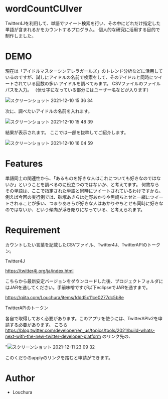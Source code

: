 
# wordCountCUIver
Twitter4Jを利用して、単語でツイート検索を行い、その中にどれだけ指定した単語が含まれるかをカウントするプログラム。
個人的な研究に活用する目的で制作しました。

 
# DEMO
現在は「アイドルマスターシンデレラガールズ」のトレンド分析などに活用しているのですが、試しにアイドルの名前で検索をして、そのアイドルと同時にツイートされている回数の多い
アイドルを調べてみます。
CSVファイルのファイルパスを入力。
（伏せ字になっている部分にはユーザー名などが入ります）

![スクリーンショット 2021-12-10 15 36 34](https://user-images.githubusercontent.com/90515637/145529716-de481ca8-600e-45fa-b119-9ecacde7e187.png)

次に、調べたいアイドルの名前を入れます。

![スクリーンショット 2021-12-10 15 48 39](https://user-images.githubusercontent.com/90515637/145531952-450cf7ce-447c-41ce-81df-6c7bba6db7f8.png)

結果が表示されます。
ここでは一部を抜粋してご紹介します。

![スクリーンショット 2021-12-10 16 04 59](https://user-images.githubusercontent.com/90515637/145531906-5749715c-87fa-4918-b1a1-9d1f3dc7c5fc.png)


# Features
 単語同士の関連性から、「あるものを好きな人はこれについても好きなのではないか」ということを調べるのに役立つのではないか、と考えてます。
 何故ならその単語は、ここで指定された単語と同時にツイートされているわけですから。
 例えば今回の実行例では、砂塚あきらは辻野あかりや黒崎ちとせと一緒にツイートされることが多い、つまりあきらが好きな人はあかりやちとせも同時に好きなのではないか、という傾向が浮き彫りになっている、と考えられます。
 
 
# Requirement
 カウントしたい言葉を記載したCSVファイル、Twitter4J、TwitterAPIのトークン。
 
Twitter4J

https://twitter4j.org/ja/index.html

こちらから最新安定バージョンをダウンロードした後、プロジェクトフォルダにはJARを通してください。手前味噌ですが以下eclipseでJARを通すまで。

https://qiita.com/Louchura/items/fddd5c11ce0277dc5b8e
 
 
 TwitterAPIのトークン
 
 
 各自で取得しておく必要があります。このアプリを使うには、TwitterAPIv2を申請する必要があります。
 こちら https://blog.twitter.com/developer/en_us/topics/tools/2021/build-whats-next-with-the-new-twitter-developer-platform のリンク先の、

 "![スクリーンショット 2021-12-11 23 09 32](https://user-images.githubusercontent.com/90515637/145679600-33e6ce05-1930-44f9-b2e5-63221c611a4d.png)

 このくだりのapplyのリンクを踏むと申請ができます。
 
# Author

* Louchura
